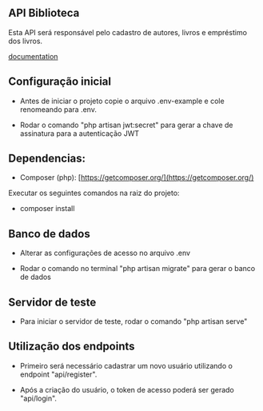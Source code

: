## API Biblioteca

Esta API será responsável pelo cadastro de autores, livros e empréstimo dos livros.

[documentation](https://documenter.getpostman.com/view/4953650/2sA3QpBD3o)

## Configuração inicial

- Antes de iniciar o projeto copie o arquivo .env-example e cole renomeando para .env.

- Rodar o comando "php artisan jwt:secret" para gerar a chave de assinatura para a autenticação JWT

## Dependencias:

- Composer (php): [https://getcomposer.org/](https://getcomposer.org/)

Executar os seguintes comandos na raiz do projeto:

- composer install

## Banco de dados

- Alterar as configurações de acesso no arquivo .env

- Rodar o comando no terminal "php artisan migrate" para gerar o banco de dados

## Servidor de teste

- Para iniciar o servidor de teste, rodar o comando "php artisan serve"

## Utilização dos endpoints

- Primeiro será necessário cadastrar um novo usuário utilizando o endpoint "api/register".

- Após a criação do usuário, o token de acesso poderá ser gerado "api/login".
